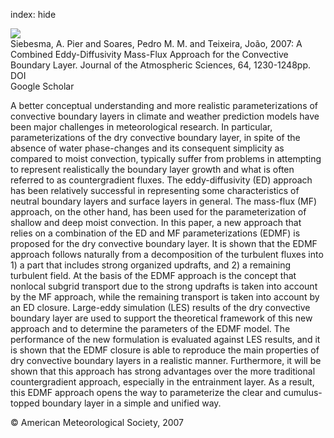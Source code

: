 index: hide

<div class="Citation">
    <div class="Citation-thumb CitationThumb-linked"  data-href="https://doi.org/10.1175/jas3888.1">
      <img src="https://static.claimspace.cloud/climate-study-static/refs/thumbs/9/Siebesma_et_al_2007-thumb.png" />
    </div>

  <div class="Citation-body">
    <div class="Citation-text">Siebesma, A. Pier and Soares, Pedro M. M. and Teixeira, João, 2007: A Combined Eddy-Diffusivity Mass-Flux Approach for the Convective Boundary Layer. <span class="Article-journal">Journal of the Atmospheric Sciences, </span><span class="Article-volume">64, </span>1230-1248pp.</div>
    <div class="Citation-links">
      <div class="CitationLink" data-href="https://doi.org/10.1175/jas3888.1">
        <div class="CitationLink-icon CitationLink-Doi"></div>
        <div class="CitationLink-text">DOI</div>
      </div>
      <div class="CitationLink" data-href="https://scholar.google.com/scholar?q=10.1175/jas3888.1">
        <div class="CitationLink-icon CitationLink-Scholar"></div>
        <div class="CitationLink-text">Google Scholar</div>
      </div>
    </div>
  </div>
</div>

A better conceptual understanding and more realistic parameterizations of convective boundary layers in climate and weather prediction models have been major challenges in meteorological research. In particular, parameterizations of the dry convective boundary layer, in spite of the absence of water phase-changes and its consequent simplicity as compared to moist convection, typically suffer from problems in attempting to represent realistically the boundary layer growth and what is often referred to as countergradient fluxes. The eddy-diffusivity (ED) approach has been relatively successful in representing some characteristics of neutral boundary layers and surface layers in general. The mass-flux (MF) approach, on the other hand, has been used for the parameterization of shallow and deep moist convection. In this paper, a new approach that relies on a combination of the ED and MF parameterizations (EDMF) is proposed for the dry convective boundary layer. It is shown that the EDMF approach follows naturally from a decomposition of the turbulent fluxes into 1) a part that includes strong organized updrafts, and 2) a remaining turbulent field. At the basis of the EDMF approach is the concept that nonlocal subgrid transport due to the strong updrafts is taken into account by the MF approach, while the remaining transport is taken into account by an ED closure. Large-eddy simulation (LES) results of the dry convective boundary layer are used to support the theoretical framework of this new approach and to determine the parameters of the EDMF model. The performance of the new formulation is evaluated against LES results, and it is shown that the EDMF closure is able to reproduce the main properties of dry convective boundary layers in a realistic manner. Furthermore, it will be shown that this approach has strong advantages over the more traditional countergradient approach, especially in the entrainment layer. As a result, this EDMF approach opens the way to parameterize the clear and cumulus-topped boundary layer in a simple and unified way.

<div class="Citation-copy">
&copy; American Meteorological Society, 2007
</div>
